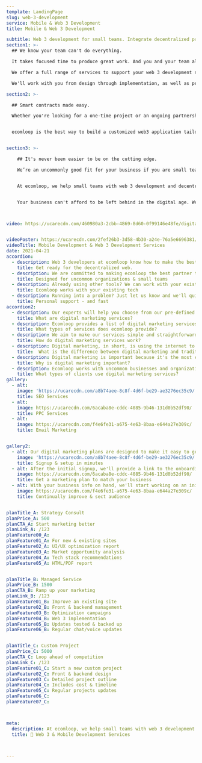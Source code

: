 ```yaml
---
template: LandingPage
slug: web-3-development
service: Mobile & Web 3 Development
title: Mobile & Web 3 Development

subtitle: Web 3 development for small teams. Integrate decentralized protocols for the next phase of the web.
section1: >-
  ## We know your team can't do everything.

  It takes focused time to produce great work. And you and your team already have your hands full.

  We offer a full range of services to support your web 3 development needs.

  We'll work with you from design through implementation, as well as provide ongoing maintenance and updates for the life of your project.

section2: >-

  ## Smart contracts made easy.

  Whether you're looking for a one-time project or an ongoing partnership, we'll create custom solutions that suit your needs perfectly


  ecomloop is the best way to build a customized web3 application tailored to your business needs and we offer a free consultation with one of our experts.


section3: >-

    ## It's never been easier to be on the cutting edge.

    We’re an uncommonly good fit for your business if you are small team looking to integrate web 3 services in your project.  


    At ecomloop, we help small teams with web 3 development and decentralized technology integration for their website. It’s never been easier to be on the cutting edge of technological innovation without having a PhD in computer science.


    Your business can't afford to be left behind in the digital age. We offer a full range of services to support your web 3 development needs. Get in touch today to start your {next phase} project.



video: https://ucarecdn.com/460980a3-2cbb-4869-8d60-0f99146e48fe/digitalmarketingservicesforecommerce.mp4


videoPoster: https://ucarecdn.com/2fef26b3-3d58-4b30-a24e-76a5e6696381/
videoTitle: Mobile Development & Web 3 Development Services
date: 2021-04-21
accordion:
  - description: Web 3 developers at ecomloop know how to make the best out of blockchain technology. We are a world-class web 3 development company with expertise in developing decentralized applications and integrating blockchain into your website. Find out more about our services
    title: Get ready for the decentralized web.
  - description: We are committed to making ecomloop the best partner to create your decentralized, blockchain-powered website.
    title: Designed for uncommon organizations & small teams
  - description: Already using other tools? We can work with your existing platforms & systems! We've worked with a countless number of tech tools, SAAS apps, plugins, extensions, APIs and more. We're happy to work with your business' existing tech and processes, then add in web 3 your site.
    title: Ecomloop works with your existing tech
  - description: Running into a problem? Just let us know and we'll quickly reply with the exact info you need. We're here for you. We offer live chat, fast email support and most importantly, we want to be your partner in success.
    title: Personal support - and fast
accordion2:
  - description: Our experts will help you choose from our pre-defined list of project types, including wallet integration, ICO launch page or custom web design work.
    title: What are digital marketing services?
  - description: Ecomloop provides a list of digital marketing services including search engine optimization services, paid search marketing, and email marketing. If you need help with your digital marketing, we can help you with search engine optimization, paid search marketing, and email marketing. This approach helps sect audience through ad-based traffic, organic search traffic, and directly through email marketing.
    title: What types of services does ecomloop provide?
  - description: We aim to make our services simple and straightforward because we understand you have much better ways to spend your time. We offer three options of monthly plans designed to fit the needs of your small and growing team. Each plan is available on a monthly basis and may be cancelled at any time, but we sincerely hope you won't. We prefer to establish long-term working relationships with uncommon organizations to help them grow now - and in the future.
    title: How do digital marketing services work?
  - description: Digital marketing, in short, is using the internet to market products. Traditional marketing, on the other hand, is marketing products without using the internet. Digital marketing and traditional marketing are the same in that they both use the same process to deliver messages to audiences. With digital marketing, it's far easier to scale and reach people at the best place, including both via digital and physical means.
    title:  What is the difference between digital marketing and traditional marketing?
  - description: Digital marketing is important because it's the most effective way to reach your customer base. Digital marketing is a powerful way to reach your audience. It's also a great way to measure just how well your efforts are working. There are a variety of digital marketing channels available to reach your audience, so it allows you to customize your campaign and reach your audience on the channels they use most.
    title: Why is digital marketing important?
  - description: Ecomloop works with uncommon businesses and organizations in a range of industries. We've worked with home decor brands, industrial supply businesses, online medicine startups, dozens of consumer product goods businesses, real estate companies and more. Every industry can benefit from digital marketing when done properly and it's almost assured the competition is making more use of digital services to reach customers.
    title: What types of clients use digital marketing services?
gallery:
  - alt:
    image: 'https://ucarecdn.com/a8b74aee-8c8f-4d6f-be29-ae3276ec35c9/'
    title: SEO Services
  - alt:
    image: https://ucarecdn.com/6acaba8e-cddc-4085-9b46-131d0b52df90/
    title: PPC Services
  - alt:
    image: https://ucarecdn.com/f4e6fe31-a675-4e63-8baa-e644a27e309c/
    title: Email Marketing


gallery2:
  - alt: Our digital marketing plans are designed to make it easy to get started quickly. We know you have better ways to use your time and want to make it simple. Review the details of the service plans and find the one that best fits your uncommon business at this point. Rest assured knowing you can always change your plan later on. Plans may be cancelled at anytime, though we aim to form long-term client relationships and work together for years!
    image: 'https://ucarecdn.com/a8b74aee-8c8f-4d6f-be29-ae3276ec35c9/'
    title: Signup & setup in minutes
  - alt: After the initial signup, we'll provide a link to the onboarding form to learn more about your business. We'll collect information some simple information about your business including the current status, website address, and social media info. You won't need to install any tracking codes or provide any admin access at this point. Don't worry if you don't have everything. You can always submit more information later.
    image: https://ucarecdn.com/6acaba8e-cddc-4085-9b46-131d0b52df90/
    title: Get a marketing plan to match your business     
  - alt: With your business info on hand, we'll start working on an initial analysis. Based upon the plan selected, we'll
    image: https://ucarecdn.com/f4e6fe31-a675-4e63-8baa-e644a27e309c/
    title: Continually improve & sect audience


planTitle_A: Strategy Consult
planPrice_A: 500
planCTA_A: Start marketing better
planLink_A: /123
planFeature00_A:
planFeature01_A: For new & existing sites
planFeature02_A: UI/UX optimization report
planFeature03_A: Market opportunity analysis
planFeature04_A: Tech stack recommendations  
planFeature05_A: HTML/PDF report


planTitle_B: Managed Service
planPrice_B: 1500
planCTA_B: Ramp up your marketing
planLink_B: /123
planFeature01_B: Improve an existing site
planFeature02_B: Front & backend management
planFeature03_B: Optimization campaigns
planFeature04_B: Web 3 implementation
planFeature05_B: Updates tested & backed up
planFeature06_B: Regular chat/voice updates


planTitle_C: Custom Project
planPrice_C: 5000
planCTA_C: Loop ahead of competition
planLink_C: /123
planFeature01_C: Start a new custom project
planFeature02_C: Front & backend design  
planFeature03_C: Detailed project outline
planFeature04_C: Includes cost & timeline
planFeature05_C: Regular projects updates
planFeature06_C:
planFeature07_C:



meta:
  description: At ecomloop, we help small teams with web 3 development and decentralized technology integration for their website. It’s never been easier to be on the cutting edge of technological innovation.
  title: 👾 Web 3 & Mobile Development Services



---
```


